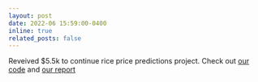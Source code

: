 ```yaml
---
layout: post
date: 2022-06 15:59:00-0400
inline: true
related_posts: false
---
```


Reveived $5.5k to continue rice price predictions project. Check out [our code](https://github.com/MatteoPerona/Rough_rice_prediction/tree/main) and [our report](https://drive.google.com/file/d/1P9u15xzJeOXJ1kaj4uxVPTUk-gbc26Ne/view?usp=sharing)


